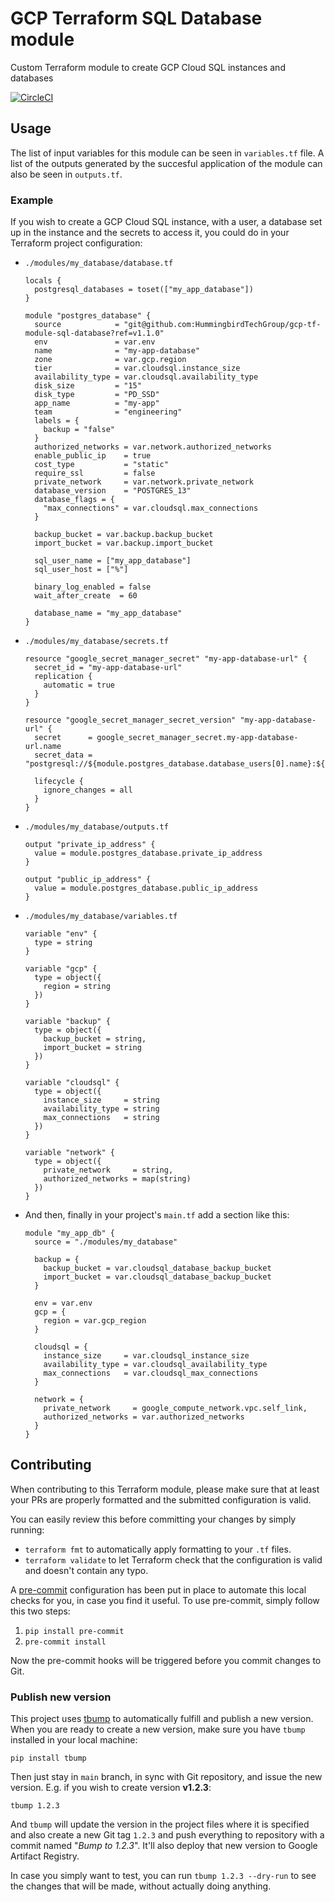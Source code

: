 # GCP Terraform SQL Database module

Custom Terraform module to create GCP Cloud SQL instances and databases

[![CircleCI](https://dl.circleci.com/status-badge/img/gh/Agreena-ApS/gcp-tf-module-sql-database/tree/master.svg?style=svg)](https://dl.circleci.com/status-badge/redirect/gh/Agreena-ApS/gcp-tf-module-sql-database/tree/master)

## Usage

The list of input variables for this module can be seen in `variables.tf` file.
A list of the outputs generated by the succesful application of the module can
also be seen in `outputs.tf`.

### Example

If you wish to create a GCP Cloud SQL instance, with a user, a database set up
in the instance and the secrets to access it, you could do in your Terraform
project configuration:

- `./modules/my_database/database.tf`
  ```hcl
  locals {
    postgresql_databases = toset(["my_app_database"])
  }

  module "postgres_database" {
    source            = "git@github.com:HummingbirdTechGroup/gcp-tf-module-sql-database?ref=v1.1.0"
    env               = var.env
    name              = "my-app-database"
    zone              = var.gcp.region
    tier              = var.cloudsql.instance_size
    availability_type = var.cloudsql.availability_type
    disk_size         = "15"
    disk_type         = "PD_SSD"
    app_name          = "my-app"
    team              = "engineering"
    labels = {
      backup = "false"
    }
    authorized_networks = var.network.authorized_networks
    enable_public_ip    = true
    cost_type           = "static"
    require_ssl         = false
    private_network     = var.network.private_network
    database_version    = "POSTGRES_13"
    database_flags = {
      "max_connections" = var.cloudsql.max_connections
    }

    backup_bucket = var.backup.backup_bucket
    import_bucket = var.backup.import_bucket

    sql_user_name = ["my_app_database"]
    sql_user_host = ["%"]

    binary_log_enabled = false
    wait_after_create  = 60

    database_name = "my_app_database"
  }
  ```
- `./modules/my_database/secrets.tf`
  ```hcl
  resource "google_secret_manager_secret" "my-app-database-url" {
    secret_id = "my-app-database-url"
    replication {
      automatic = true
    }
  }

  resource "google_secret_manager_secret_version" "my-app-database-url" {
    secret      = google_secret_manager_secret.my-app-database-url.name
    secret_data = "postgresql://${module.postgres_database.database_users[0].name}:${module.postgres_database.database_password_list[0].result}@${module.postgres_database.private_ip_address}/${module.postgres_database.database_name}"

    lifecycle {
      ignore_changes = all
    }
  }
  ```
- `./modules/my_database/outputs.tf`
  ```hcl
  output "private_ip_address" {
    value = module.postgres_database.private_ip_address
  }

  output "public_ip_address" {
    value = module.postgres_database.public_ip_address
  }
  ```
- `./modules/my_database/variables.tf`
  ```hcl
  variable "env" {
    type = string
  }

  variable "gcp" {
    type = object({
      region = string
    })
  }

  variable "backup" {
    type = object({
      backup_bucket = string,
      import_bucket = string
    })
  }

  variable "cloudsql" {
    type = object({
      instance_size     = string
      availability_type = string
      max_connections   = string
    })
  }

  variable "network" {
    type = object({
      private_network     = string,
      authorized_networks = map(string)
    })
  }

  ```
- And then, finally in your project's `main.tf` add a section like this:
  ```hcl
  module "my_app_db" {
    source = "./modules/my_database"

    backup = {
      backup_bucket = var.cloudsql_database_backup_bucket
      import_bucket = var.cloudsql_database_backup_bucket
    }

    env = var.env
    gcp = {
      region = var.gcp_region
    }

    cloudsql = {
      instance_size     = var.cloudsql_instance_size
      availability_type = var.cloudsql_availability_type
      max_connections   = var.cloudsql_max_connections
    }

    network = {
      private_network     = google_compute_network.vpc.self_link,
      authorized_networks = var.authorized_networks
    }
  }
  ```


## Contributing

When contributing to this Terraform module, please make sure that at least your
PRs are properly formatted and the submitted configuration is valid.

You can easily review this before committing your changes by simply running:

  * `terraform fmt` to automatically apply formatting to your `.tf` files.
  * `terraform validate` to let Terraform check that the configuration is valid
    and doesn't contain any typo.

A [pre-commit](https://pre-commit.com/index.html#quick-start) configuration has
been put in place to automate this local checks for you, in case you find it
useful. To use pre-commit, simply follow this two steps:

1. `pip install pre-commit`
2. `pre-commit install`

Now the pre-commit hooks will be triggered before you commit changes to Git.

### Publish new version

This project uses [tbump](https://github.com/dmerejkowsky/tbump) to automatically fulfill and
publish a new version. When you are ready to create a new version, make sure you have `tbump`
installed in your local machine:

```shell
pip install tbump
```

Then just stay in `main` branch, in sync with Git repository, and issue the new version. E.g. if you wish to create
version **v1.2.3**:

```shell
tbump 1.2.3
```

And `tbump` will update the version in the project files where it is specified and also create a new Git tag `1.2.3`
and push everything to repository with a commit named "_Bump to 1.2.3_".
It'll also deploy that new version to Google Artifact Registry.

In case you simply want to test, you can run `tbump 1.2.3 --dry-run` to see the changes that will be made, without
actually doing anything.
